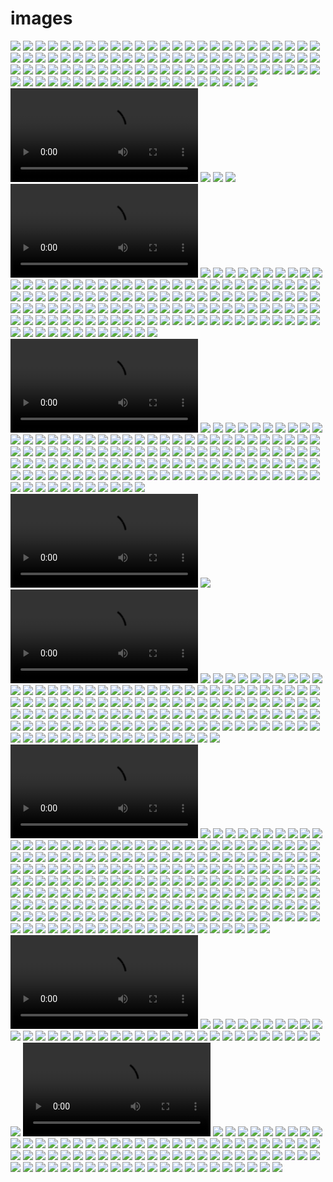 # images

![](images/1.1419767594.packningsorgie.jpg)
![](images/1.1419849875.3rd-breakkie.jpg)
![](images/1.1419849875.en-route.jpg)
![](images/1.1419906012.utsikt-gopro.jpg)
![](images/1.1419906012.utsikt.jpg)
![](images/1.1419906012.v-229-rt-flygplan.jpg)
![](images/1.1419990533.a-bird-n-a-bird.jpg)
![](images/1.1419990533.cobacabana-south-side.jpg)
![](images/1.1419990533.copacabana.jpg)
![](images/1.1419990533.emellan-cobacabana-amp-ipanema.jpg)
![](images/1.1419990533.endless-parasol.jpg)
![](images/1.1419990533.flicka-p-229-cobacabana.jpg)
![](images/1.1419990533.forte-cobacabana.jpg)
![](images/1.1419990533.frukostkaffe.jpg)
![](images/1.1419990533.hemg-229-ng.jpg)
![](images/1.1419990533.ipanema-panorama.jpg)
![](images/1.1419990533.ipanema-selfie.jpg)
![](images/1.1419990533.jesus-pose.jpg)
![](images/1.1419990533.lagoa-rodrigo-de-freitas.jpg)
![](images/1.1419990533.liten-f-229-gel-stora-berg.jpg)
![](images/1.1419990533.pontus-p-229-copa-beach-walk.jpg)
![](images/1.1419990533.selfie-2.jpg)
![](images/1.1419990533.strandentr-233.jpg)
![](images/1.1419990533.the-poser.jpg)
![](images/1.1420070400.blickar-mot-sockertopp.jpg)
![](images/1.1420070400.corcovado-tram-selfie.jpg)
![](images/1.1420070400.d-228-r-228-r-det.jpg)
![](images/1.1420070400.d-228-r-228-r-han.jpg)
![](images/1.1420070400.donna-johanna.jpg)
![](images/1.1420070400.helt-ok-vyer-p-229-v-228-gen-upp-men-varmt.jpg)
![](images/1.1420070400.kisfie-framf-246-r-lagoa-rodrigo-de-freitas.jpg)
![](images/1.1420070400.kugghjulst-229-gstationen.jpg)
![](images/1.1420070400.lunchutsikt.jpg)
![](images/1.1420070400.m-228-ktigt.jpg)
![](images/1.1420070400.ner-igen.jpg)
![](images/1.1420070400.p-229-v-228-g-till-m-246-te-med-jesus.jpg)
![](images/1.1420070400.pontus-likear-utsikten.jpg)
![](images/1.1420070400.sk-246-n-utsikt-dam-och-sj-246-n.jpg)
![](images/1.1420070400.strax-under-christo.jpg)
![](images/1.1420070400.the-jesus.jpg)
![](images/1.1420070400.to-be-chicken-or-to-be-jesus.jpg)
![](images/1.1420070400.uppe.jpg)
![](images/1.1420070400.varm-v-228-ntan-p-229-det-lilla-r-246-da-t-229.jpg)
![](images/1.1420070400.vi-var-inte-helt-ensamma.jpg)
![](images/1.1420072400.1-grafitti-continue.jpg)
![](images/1.1420072400.backigt-och-ol-228-mpligt-f-246-r-longboard.jpg)
![](images/1.1420072400.brasiliansk-r-228-kgryta-med-maniocmj-246-l-mu.jpg)
![](images/1.1420072400.bro-f-246-r-santa-teresa-tram.jpg)
![](images/1.1420072400.en-helt-annan-syn-uppifr-229-n.jpg)
![](images/1.1420072400.en-v-228-gg.jpg)
![](images/1.1420072400.escadaria-selar-243-n.jpg)
![](images/1.1420072400.fin-h-229-llplats.jpg)
![](images/1.1420072400.gullig-och-j-228-ttebrant-gata.jpg)
![](images/1.1420072400.hot-spot.jpg)
![](images/1.1420072400.johanna-och-teatern.jpg)
![](images/1.1420072400.kaleltrappan-uppifr-229-n.jpg)
![](images/1.1420072400.kul-med-grafitti.jpg)
![](images/1.1420072400.mais-amor-por-favor.jpg)
![](images/1.1420072400.mer-k-228-rlek-verkade-vara-budskapet-i-santa-.jpg)
![](images/1.1420072400.messi-gr-229-ter.jpg)
![](images/1.1420072400.middag-och-en-246-l.jpg)
![](images/1.1420072400.p-229-skylten-visa-repekt-f-246-r-de-boende.jpg)
![](images/1.1420072400.p-229-v-228-g-mot-lapa.jpg)
![](images/1.1420072400.p-spatserar-nerf-246-r-trappen.jpg)
![](images/1.1420072400.pausa.jpg)
![](images/1.1420072400.s-229-backigt-s-229-varmt-men-s-229-fantastisk.jpg)
![](images/1.1420072400.s-229-mycket-h-228-ftig-street-art-i-santa-ter.jpg)
![](images/1.1420072400.santa-teresa-grafitti.jpg)
![](images/1.1420072400.santa-teresa-view.jpg)
![](images/1.1420072400.soulmates.jpg)
![](images/1.1420072400.tafs.jpg)
![](images/1.1420072400.vid-trappans-fot.jpg)
![](images/1.1420072400.we-feed-on-calamares.jpg)
![](images/1.1420240526.2-miljoner-m-228-nniskor.jpg)
![](images/1.1420240526.a-loaf-with-a-view.jpg)
![](images/1.1420240526.b-229-tar.jpg)
![](images/1.1420240526.cr-233-me-pasta-pizza-delight.jpg)
![](images/1.1420240526.en-liten-svansl-246-s-246-dla-bor-p-229-toppen.jpg)
![](images/1.1420240526.f-246-re-f-228-rden.jpg)
![](images/1.1420240526.flip-floppin-lady.jpg)
![](images/1.1420240526.linba-241-o-segunda.jpg)
![](images/1.1420240526.och-pontahontas-tog-229-rets-f-246-rsta-bad.jpg)
![](images/1.1420240526.p-227-o-a-231-ucar.jpg)
![](images/1.1420240526.promenad-i-urca-nedanf-246-r-sockerberget.jpg)
![](images/1.1420240526.rio-panorama.jpg)
![](images/1.1420240526.rio-sett-fr-229-n-toppen.jpg)
![](images/1.1420240526.sen-blev-det-2015.jpg)
![](images/1.1420240526.spider-arm-selfie.jpg)
![](images/1.1420240526.upp-till-h-246-gsta-toppen.jpg)
![](images/1.1420240526.utsikt-246-ver-rio.jpg)
![](images/1.1420240526.vy-med-vi.jpg)
![](images/1.1420245200.196-ntligen-feijoada.jpg)
![](images/1.1420245200.bambu-e-bambina.jpg)
![](images/1.1420245200.bambuastic.jpg)
![](images/1.1420245200.brasiliens-vanligaste-frukt.jpg)
![](images/1.1420245200.det-sv-228-nger-ju.mov.flv)
![](images/1.1420245200.det-sv-228-nger-ju.mov.flv.jpg)
![](images/1.1420245200.ett-urval-av-blomster.jpg)
![](images/1.1420245200.f-228-rgerna.jpg)
![](images/1.1420245200.feijoada-and-samba.mov.flv)
![](images/1.1420245200.feijoada-and-samba.mov.flv.jpg)
![](images/1.1420245200.feira-da-nordestina.jpg)
![](images/1.1420245200.funny-fruit.jpg)
![](images/1.1420245200.grodblad.jpg)
![](images/1.1420245200.j-228-tteh-246-ga-bambu.jpg)
![](images/1.1420245200.j-228-ttel-229-nga-bambusar.jpg)
![](images/1.1420245200.jesus-tittar-fram-bak-molnen.jpg)
![](images/1.1420245200.k-246-tt-228-tare.jpg)
![](images/1.1420245200.konstig-frukt.jpg)
![](images/1.1420245200.lady-in-plants.jpg)
![](images/1.1420245200.miniananas.jpg)
![](images/1.1420245200.orchideario-orchidearista.jpg)
![](images/1.1420245200.orchideario.jpg)
![](images/1.1420245200.palm-pontus.jpg)
![](images/1.1420245200.pontus-bland-orchideerna.jpg)
![](images/1.1420245200.snacka-om-rotsystem.jpg)
![](images/1.1420245200.stor-och-liten.jpg)
![](images/1.1420245200.walk-over.jpg)
![](images/1.1420245200.walking-on-water.jpg)
![](images/1.1420414010.ankomna-i-vila-canoas.jpg)
![](images/1.1420414010.att-bygga-p-229-h-246-jden.jpg)
![](images/1.1420414010.att-el-och-avlopp-faktiskt-funkar.jpg)
![](images/1.1420414010.bykyrkan.jpg)
![](images/1.1420414010.en-liten-square.jpg)
![](images/1.1420414010.favela-pet.jpg)
![](images/1.1420414010.favela-vila-canoas-h-246-ger-mansions-v-228-ns.jpg)
![](images/1.1420414010.favelabo.jpg)
![](images/1.1420414010.favelacapirinha.jpg)
![](images/1.1420414010.favelapanorama.jpg)
![](images/1.1420414010.favelaskolan-para-ti.jpg)
![](images/1.1420414010.g-229-ngarna-har-gatunamn.jpg)
![](images/1.1420414010.gatu--och-eln-228-t.jpg)
![](images/1.1420414010.hejd-229-rocinha.jpg)
![](images/1.1420414010.hippe-p-229-hippiemarknad.jpg)
![](images/1.1420414010.i-villa-canoas.jpg)
![](images/1.1420414010.johanna-p-229-rocinha-utsiktsplats.jpg)
![](images/1.1420414010.marknadsgata-i-rocinha.jpg)
![](images/1.1420414010.mini-feijoada-mellan-shoppingen.jpg)
![](images/1.1420414010.och-h-228-r-bor-dom.jpg)
![](images/1.1420414010.p-229-marknad---bananer.jpg)
![](images/1.1420414010.p-229-rundtur-i-villa-canoas.jpg)
![](images/1.1420414010.p-229-v-228-g-till-marknad-i-rocinha.jpg)
![](images/1.1420414010.p-229-vandring-genom-favelan.jpg)
![](images/1.1420414010.pontahontas.jpg)
![](images/1.1420414010.rastg-229-rd-eller-lektionssal.jpg)
![](images/1.1420414010.smalgator.jpg)
![](images/1.1420414010.square-igen.jpg)
![](images/1.1420414010.tr-229-nga-virrvarr-gr-228-nder.jpg)
![](images/1.1420414010.utsikt-246-ver-favela-rocinha.jpg)
![](images/1.1420414010.utsikt-fr-229-n-para-ti.jpg)
![](images/1.1420414010.utsikt-fr-229-n-rocinha.jpg)
![](images/1.1420414010.v-228-lkommen-ta-med-246-l.jpg)
![](images/1.1420414010.v-229-r-guide-till-v-228-nster.jpg)
![](images/1.1420414010.yay-feijoada.jpg)
![](images/1.1420758311.1-akvedukten.jpg)
![](images/1.1420758311.1-i-taxib-229-t-p-229-v-228-g-hem.jpg)
![](images/1.1420758311.2-akvedukten.jpg)
![](images/1.1420758311.214-de-strand.jpg)
![](images/1.1420758311.214-ns-st-246-rsta-turistbyr-229.jpg)
![](images/1.1420758311.215-de-strand.jpg)
![](images/1.1420758311.215-ns-st-246-rsta-turistbyr-229.jpg)
![](images/1.1420758311.abra-227-o-beach.jpg)
![](images/1.1420758311.akvedukten.jpg)
![](images/1.1420758311.angra-dos-reis-hamn.jpg)
![](images/1.1420758311.anl-228-nda-i-angra-dos-reis.jpg)
![](images/1.1420758311.ay-ay-kapten.jpg)
![](images/1.1420758311.beach-selfie.jpg)
![](images/1.1420758311.blue-lagoon.jpg)
![](images/1.1420758311.bogserade-in-i-vik.jpg)
![](images/1.1420758311.brasilianska-vattenfalls-n-228-cken.jpg)
![](images/1.1420758311.brygga.jpg)
![](images/1.1420758311.bussbiljettkuren-och-restaurangen-bredvid.jpg)
![](images/1.1420758311.byte-av-b-229-t-efter-motorhaveriet.jpg)
![](images/1.1420758311.cachoeira-da-feiticeira.jpg)
![](images/1.1420758311.catocheira-do-feiticeira.jpg)
![](images/1.1420758311.cooling-off.jpg)
![](images/1.1420758311.dag-2---hike-till-vattenfall.jpg)
![](images/1.1420758311.emergency.jpg)
![](images/1.1420758311.en-fin-blomma.jpg)
![](images/1.1420758311.en-fri-man-vid-ett-gammalt-f-228-ngelse.jpg)
![](images/1.1420758311.en-liten-kyrka.jpg)
![](images/1.1420758311.ett-regnigt-v-228-lkomnande.jpg)
![](images/1.1420758311.f-246-ggel.jpg)
![](images/1.1420758311.f-246-r-kartfetischisterna.jpg)
![](images/1.1420758311.fall-och-pool.jpg)
![](images/1.1420758311.flera-246-de-str-228-nder-denna-tidiga-morgon.jpg)
![](images/1.1420758311.food-selfie.jpg)
![](images/1.1420758311.frukosterande.jpg)
![](images/1.1420758311.frukostvy.jpg)
![](images/1.1420758311.gryning-vid-start-p-229-hike-till-lopes-mendes.jpg)
![](images/1.1420758311.h-228-r-spenderade-vi-v-229-r-sista-dag-p-229-.jpg)
![](images/1.1420758311.hamnen-i-angra.jpg)
![](images/1.1420758311.heja-brasilien.jpg)
![](images/1.1420758311.hiking-down-a-long-and-lonesome-road.jpg)
![](images/1.1420758311.i-en-kanten-av-abra-227-o-s-strand.jpg)
![](images/1.1420758311.i-taxib-229-t-p-229-v-228-g-hem.jpg)
![](images/1.1420758311.i-v-228-ntan-p-229-bussen-i-angra-dos-reis.jpg)
![](images/1.1420758311.i-v-228-ntan-p-229-flyget-till-lima.jpg)
![](images/1.1420758311.johanna-bergsbestigare.jpg)
![](images/1.1420758311.jump.jpg)
![](images/1.1420758311.krabban.jpg)
![](images/1.1420758311.la-johanna-och-la-luna.jpg)
![](images/1.1420758311.lita-blomster.jpg)
![](images/1.1420758311.lopes-mendes-214-de-paradis.jpg)
![](images/1.1420758311.lunch-f-246-r-snorklare.jpg)
![](images/1.1420758311.middagsstrand-efter-snorkeltur.jpg)
![](images/1.1420758311.morgonpromenadskompis.jpg)
![](images/1.1420758311.ngn-slags-square-i-abra-227-o.jpg)
![](images/1.1420758311.och-en-pir.jpg)
![](images/1.1420758311.och-s-229-h-228-r-med.jpg)
![](images/1.1420758311.p-229-lopes-mendes.jpg)
![](images/1.1420758311.p-229-tur-mot-fallet.jpg)
![](images/1.1420758311.p-229-v-228-g-mot-lopes-mendes.jpg)
![](images/1.1420758311.p-229-v-228-g-ut-till-ilha-grande.jpg)
![](images/1.1420758311.panorama-lopes-mendes.jpg)
![](images/1.1420758311.pico-do-papagaio-till-h-246-ger-om-bergstoppen.jpg)
![](images/1.1420758311.queen-of-everything.jpg)
![](images/1.1420758311.relax-p-229-feiticeira-stranden.jpg)
![](images/1.1420758311.rotfyllda-stigar.jpg)
![](images/1.1420758311.s-229-h-228-r-spenderade-vi-v-229-r-sista-dag-.jpg)
![](images/1.1420758311.sanden-228-r-som-potatismj-246-l.jpg)
![](images/1.1420758311.sippar-caipirinhas.jpg)
![](images/1.1420758311.sista-kv-228-llen-i-abra-227-o.mov.flv)
![](images/1.1420758311.sista-kv-228-llen-i-abra-227-o.mov.flv.jpg)
![](images/1.1420758311.sm-229-paradis-246-ar.jpg)
![](images/1.1420758311.snirklerier.jpg)
![](images/1.1420758311.stranden-i-abra-227-o.jpg)
![](images/1.1420758311.taxib-229-t-hem-fr-229-n-vattenfallsstranden.jpg)
![](images/1.1420758311.testar-a-231-a-237.jpg)
![](images/1.1420758311.tze-hikers.jpg)
![](images/1.1420758311.utlopp-a-la-abra-227-o.jpg)
![](images/1.1420758311.utsikt.jpg)
![](images/1.1420758311.v-229-r-b-229-t.jpg)
![](images/1.1420758311.v-229-r-f-228-rdskuta-1.jpg)
![](images/1.1420758311.v-229-r-gata.jpg)
![](images/1.1420758311.v-229-r-hostelgr-228-nd.jpg)
![](images/1.1420758311.vattenfallsduschar.jpg)
![](images/1.1420758311.vi-b-246-rjar-n-228-rma-oss.jpg)
![](images/1.1420758311.vy-p-229-v-228-g-mot-stranden-med-samma-namn-s.jpg)
![](images/1.1421067644.1-mer-uts-246-kt-ceviche-p-229-canta-rana.jpg)
![](images/1.1421067644.196-ven-museet-hade-grym-mat-mmmmm.jpg)
![](images/1.1421067644.astrid-y-gaston---28-r-228-tters-avsmakningsme.jpg)
![](images/1.1421067644.blomster.jpg)
![](images/1.1421067644.bron-som-inspirerat-ett-otal-k-228-rlekss-229-.jpg)
![](images/1.1421067644.bubblornas-stad-228-r-du-och-en-volvo.jpg)
![](images/1.1421067644.d-228-r-fanns-ocks-229-en-uppsj-246-kaktussort.jpg)
![](images/1.1421067644.den-stora-innerg-229-rden.jpg)
![](images/1.1421067644.det-b-246-rjar-lite-lugnt-med-v-228-lkomstdrin.jpg)
![](images/1.1421067644.det-var-tydligen-s-229-h-228-r-de-skrev-the-in.jpg)
![](images/1.1421067644.en-liten-arkeologisk-site-bredvid-v-229-rt-hos.jpg)
![](images/1.1421067644.en-snabbkik-in-i-k-246-ket.jpg)
![](images/1.1421067644.ett-urval-av-de-28-r-228-tterna.jpg)
![](images/1.1421067644.f-229-r-man-lida-pin.jpg)
![](images/1.1421067644.fler-n-228-ssmycken-i-bruk.jpg)
![](images/1.1421067644.frivilligt.jpg)
![](images/1.1421067644.h-228-r-vilar-historia.jpg)
![](images/1.1421067644.inka-kola.jpg)
![](images/1.1421067644.inkaguld.jpg)
![](images/1.1421067644.inkasilver.jpg)
![](images/1.1421067644.kustn-228-ra-shoppingcenter.jpg)
![](images/1.1421067644.l-246-smustascher.jpg)
![](images/1.1421067644.la-luncha-sangucher-237-a---matresan-b-246-rja.jpg)
![](images/1.1421067644.lite-antik-snuskkeramik.jpg)
![](images/1.1421067644.lite-sightseeing-utmed-limas-kust.jpg)
![](images/1.1421067644.museo-larco---om-inka-och-andra-peruanska-kult.jpg)
![](images/1.1421067644.mycket-gammal-keramik.jpg)
![](images/1.1421067644.mycket-god-lunch.jpg)
![](images/1.1421067644.n-229-gra-fler.jpg)
![](images/1.1421067644.n-229-gra-sk-246-na-tillbringare-och-skulpture.jpg)
![](images/1.1421067644.om-man-vill-vara-fin.jpg)
![](images/1.1421067644.para-gliding-214-verallt.jpg)
![](images/1.1421067644.parque-kennedy---den-b-228-sta-kattparken-n-22.jpg)
![](images/1.1421067644.sen-till-den-erotiska-delen-av-museet.jpg)
![](images/1.1421067644.skjuts-hem-fr-229-n-museet-med-turistbuss.jpg)
![](images/1.1421067644.sm-229-sm-229-surfare-d-228-r-nere.jpg)
![](images/1.1421067644.speciellt-till-gustav.jpg)
![](images/1.1421067644.tack-f-246-r-denna-upplevelsen-b-229-de-astrid.jpg)
![](images/1.1421067644.urtida-m-246-ter-nutida.jpg)
![](images/1.1421067644.v-229-ldsam-inkakonst.jpg)
![](images/1.1421067644.vy-mot-tr-228-dg-229-rdscaf-233-et.jpg)
![](images/1.1421067644.where-the-magic-happens.jpg)
![](images/1.1421067644.you-aint-messin-with-no-broke-inka.jpg)
![](images/1.1421067644.ytterligare-ca-50000-antikviteter-l-229-g-p-22.jpg)
![](images/1.1421107200.alla-dessa-hundar.jpg)
![](images/1.1421107200.citypanorama.jpg)
![](images/1.1421107200.den-fantastiska-utsikten.jpg)
![](images/1.1421107200.en-v-228-n-p-229-v-228-gen.jpg)
![](images/1.1421107200.f-246-rsta-stoppet-puca-pucara.jpg)
![](images/1.1421107200.follow-that-horse.jpg)
![](images/1.1421107200.framme-vid-slutdestination-sacsayhuaman.jpg)
![](images/1.1421107200.hall-229-j.jpg)
![](images/1.1421107200.i-v-228-ntan-p-229-b-228-ttre-v-228-der.jpg)
![](images/1.1421107200.inkabad.jpg)
![](images/1.1421107200.lite-annan-k-246-tthantering-i-dessa-l-228-nde.jpg)
![](images/1.1421107200.lyxfika-p-229-v-228-g-till-mercado-el-molino.jpg)
![](images/1.1421107200.m-228-sterryttarna.jpg)
![](images/1.1421107200.mot-inkaruinerna.jpg)
![](images/1.1421107200.notera-cuscoflaggan-l-228-ngst-bort-p-229-minn.jpg)
![](images/1.1421107200.och-cusco-by-night.jpg)
![](images/1.1421107200.och-frukostserveringen.jpg)
![](images/1.1421107200.och-sen-kom-stormen.jpg)
![](images/1.1421107200.p-229-andra-sidan-v-228-gen-tambomachay.jpg)
![](images/1.1421107200.p-229-mercado-el-molino-pontus-och-frukten.jpg)
![](images/1.1421107200.p-229-uppt-228-cksf-228-rd-i-san-blas.jpg)
![](images/1.1421107200.p-229-v-228-g-mot-inkal-228-mningarna-ovanf-24.jpg)
![](images/1.1421107200.p-229-v-228-g-mot-sacsayhuaman-heliga-stenar-o.jpg)
![](images/1.1421107200.plaza-de-san-blas.jpg)
![](images/1.1421107200.pontus-blir-v-228-n-med-lokalbefolkningen.jpg)
![](images/1.1421107200.pontus-f-246-rs-246-ker-bli-v-228-n-med-en-mot.jpg)
![](images/1.1421107200.promenad-i-inkariket.jpg)
![](images/1.1421107200.s-229-vi-t-228-nkte-att-vi-lika-g-228-rna-kund.jpg)
![](images/1.1421107200.skymning-246-ver-cusco.jpg)
![](images/1.1421107200.slutligen-n-229-gra-bilder-fr-229-n-v-229-r-fa.jpg)
![](images/1.1421107200.stilstudie-i-hur-man-229-ker-lyxbuss.jpg)
![](images/1.1421107200.street-art.jpg)
![](images/1.1421107200.utsikt-fr-229-n-sacsayhuaman-mot-cusco.jpg)
![](images/1.1421107200.v-229-r-f-246-rsta-plaza-de-armas.jpg)
![](images/1.1421107200.v-229-rt-f-246-rsta-hostel-i-san-blas.jpg)
![](images/1.1421107200.vackra-vyer-p-229-v-228-g-upp-mot-puca-pucara.jpg)
![](images/1.1421107200.vi-sprang-f-246-r-att-s-246-ka-skydd-fr-229-n-.jpg)
![](images/1.1421107200.vi-tr-228-ffade-en-man-with-a-horse.jpg)
![](images/1.1421107200.vi-var-inte-ensamma-att-g-246-mma-oss-under-ta.jpg)
![](images/1.1422382569.1-johanna-och-mishka.jpg)
![](images/1.1422382569.214--student-i-studenthatt.jpg)
![](images/1.1422382569.214-ns-fina-portaler-av-vass-s-229-klart.jpg)
![](images/1.1422382569.att-228-ta-vass.jpg)
![](images/1.1422382569.dagens-andra-f-229-ngst-vass.jpg)
![](images/1.1422382569.dagens-outfit.jpg)
![](images/1.1422382569.dags-att-f-246-rs-246-ka-f-229-ur-fisken-ur-n-.jpg)
![](images/1.1422382569.dags-att-ge-sig-ut-och-fiska.jpg)
![](images/1.1422382569.eftermiddagenmusik.jpg)
![](images/1.1422382569.efterr-228-tt-supermango-och-kaltusfrukt.jpg)
![](images/1.1422382569.en-annan-246--v-228-n-misca---en-mini-wille.jpg)
![](images/1.1422382569.en-av-246-ns-fina-blommor.jpg)
![](images/1.1422382569.en-av-246-ns-inv-229-nare---den-suraste.jpg)
![](images/1.1422382569.en-mini--246.jpg)
![](images/1.1422382569.en-mini-vassb-229-t.jpg)
![](images/1.1422382569.en-vassgran-men-inte-s-228-rskilt-vass.jpg)
![](images/1.1422382569.ett-suddigt-farv-228-l-av-delia-och-milagros.jpg)
![](images/1.1422382569.f-228-rdig.jpg)
![](images/1.1422382569.f-229-ngsten.jpg)
![](images/1.1422382569.fiskare-1.jpg)
![](images/1.1422382569.fiskare-2.jpg)
![](images/1.1422382569.fler-portaler.jpg)
![](images/1.1422382569.g-228-rda-ger-oss-en-rundtur-p-229-246-n.mov.flv)
![](images/1.1422382569.g-228-rda-ger-oss-en-rundtur-p-229-246-n.mov.flv.jpg)
![](images/1.1422382569.g-228-rda-h-228-lsar-farv-228-l.mov.flv)
![](images/1.1422382569.g-228-rda-h-228-lsar-farv-228-l.mov.flv.jpg)
![](images/1.1422382569.g-229-r-p-229-246--tur.jpg)
![](images/1.1422382569.gunga.jpg)
![](images/1.1422382569.helt-naturlig-selfie.jpg)
![](images/1.1422382569.khantati-panorama.jpg)
![](images/1.1422382569.lite-rel-la-la-laxing.jpg)
![](images/1.1422382569.maria-kollar-utsikten.jpg)
![](images/1.1422382569.mini-market-b-229-ten.jpg)
![](images/1.1422382569.och-en-annan-slags-outfit-de-kl-228-r-ut-oss.jpg)
![](images/1.1422382569.och-hon-med-tofsarna-pysslar.jpg)
![](images/1.1422382569.p-229-v-228-g-till-de-flytande-246-arna.jpg)
![](images/1.1422382569.pontus-dr-246-mk-246-k.jpg)
![](images/1.1422382569.pontus-hj-228-lper-till.jpg)
![](images/1.1422382569.pontus-och-mishka.jpg)
![](images/1.1422382569.presidenten-pysslar.jpg)
![](images/1.1422382569.presidentparet.jpg)
![](images/1.1422382569.say-hello-to-mr-puma.jpg)
![](images/1.1422382569.sen-fick-vi-pyssla.jpg)
![](images/1.1422382569.solsemester.jpg)
![](images/1.1422382569.takkonstruktion.jpg)
![](images/1.1422382569.tillbaka-blev-det-lunch-3-r-228-tters-claro.jpg)
![](images/1.1422382569.tjejerna-spelade-volleyboll-b-228-sta-lagdr-22.jpg)
![](images/1.1422382569.uros-khantati-island.jpg)
![](images/1.1422382569.v-229-r-lilla-stuga.jpg)
![](images/1.1422382569.v-229-r-stuga-till-v-228-nster.jpg)
![](images/1.1422382569.vassblomma-man-kan-g-246-ra-te-p-229.jpg)
![](images/1.1422382569.vi-fick-f-246-lja-med-p-229-en-lokal-fotbollst.jpg)
![](images/1.1422382569.vi-glider-hem-229-t.jpg)
![](images/1.1422382569.vi-navigerar-i-sm-229-kanaler.jpg)
![](images/1.1422382569.vi.jpg)
![](images/1.1422382569.vy-fr-229-n-miradoren-solar-panel.jpg)
![](images/1.1422382569.wilber-k-246-r-fram-229-ket.jpg)
![](images/1.1422382569.wilbur-posar.jpg)
![](images/1.1422382569.wilbur-visar-hur-man-bygger-en-vass-246.jpg)
![](images/1.1422727306.196-nnu-mer-p-229-v-228-g-uppf-246-r.jpg)
![](images/1.1422727306.abrahan-visar-stolt-h-246-nsen-m-229-nga-g-229.jpg)
![](images/1.1422727306.artesanal-communal.jpg)
![](images/1.1422727306.blomkantad-v-228-g.jpg)
![](images/1.1422727306.chips.jpg)
![](images/1.1422727306.d-228-rnere-ligger-hamnen-vi-vandrade-upp-fr-2.jpg)
![](images/1.1422727306.deja-vy-n-228-den-228-r-ny.jpg)
![](images/1.1422727306.dina-visar-v-228-gen-hem.jpg)
![](images/1.1422727306.dinas-fantastiska-v-228-v.jpg)
![](images/1.1422727306.donas-blommor.jpg)
![](images/1.1422727306.en-av-alla-stenportaler.jpg)
![](images/1.1422727306.en-av-m-229-229-229-nga-portaler-p-229-246-n.jpg)
![](images/1.1422727306.en-kaktus-som-pontus-blev-f-246-rtjust-i.jpg)
![](images/1.1422727306.fin-blomma.jpg)
![](images/1.1422727306.framme-vid-stranden.jpg)
![](images/1.1422727306.frukostpannkaka.jpg)
![](images/1.1422727306.g-229-ngj-228-rn-av-gamla-skosulor-p-229-alla-.jpg)
![](images/1.1422727306.glad-f-246-r-sitt-nya-pannband.jpg)
![](images/1.1422727306.h-228-r-ska-en-v-228-gg-resas.jpg)
![](images/1.1422727306.hemmagjort-byggmaterial.jpg)
![](images/1.1422727306.hotande-moln.jpg)
![](images/1.1422727306.ing-229-ng-till-hemmet.jpg)
![](images/1.1422727306.innerg-229-rden.jpg)
![](images/1.1422727306.k-246-kspanorama.jpg)
![](images/1.1422727306.kyrkoruin.jpg)
![](images/1.1422727306.lite-fotboll-med-lillkillen.jpg)
![](images/1.1422727306.lite-mer-upp-och-en-till-portal-och-utsikt.jpg)
![](images/1.1422727306.lunch-p-229-restaurant-comunal.jpg)
![](images/1.1422727306.majs-i-terass.jpg)
![](images/1.1422727306.malm-246-ligger-snett-och-gbg-f-229-r-inte-va-.jpg)
![](images/1.1422727306.miski-blomma-dulce.jpg)
![](images/1.1422727306.mu-241-a-te-gott.jpg)
![](images/1.1422727306.n-228-rmst-huset-odlas-quinoa.jpg)
![](images/1.1422727306.natalia-guidar-oss-till-stranden-p-229-andra-s.jpg)
![](images/1.1422727306.ner-f-246-r-en-kik-p-229-den-andra-hamnen.jpg)
![](images/1.1422727306.ny-v-228-n-p-229-eftermiddagspromenad-b-228.jpg)
![](images/1.1422727306.och-en-kaktus-som-johanna-blev-f-246-rtjust-i.jpg)
![](images/1.1422727306.old-school-tak.jpg)
![](images/1.1422727306.p-229-v-228-g-hem-229-t-igen.jpg)
![](images/1.1422727306.p-229-v-228-g-mot-f-228-rjel-228-get.jpg)
![](images/1.1422727306.pontus-suger-s-246-tman-ur-en-blomma.jpg)
![](images/1.1422727306.pontus-vallar-f-229-r.jpg)
![](images/1.1422727306.promenerar-upp-genom-byn.jpg)
![](images/1.1422727306.regntunga-skyar.jpg)
![](images/1.1422727306.rita-i-sanden.jpg)
![](images/1.1422727306.s-229-j-228-kla-mycket-uppf-246-r-n-228-r-vi-k.jpg)
![](images/1.1422727306.sen-var-det-dags-f-246-r-n-228-sta-upp-ut-kl-2.jpg)
![](images/1.1422727306.sol-skiner-igenom-molnen-p-229-titicaca.jpg)
![](images/1.1422727306.taquile-playa.jpg)
![](images/1.1422727306.taquile-selfie.jpg)
![](images/1.1422727306.tidigare-restaurangk-246-k.jpg)
![](images/1.1422727306.town-square.jpg)
![](images/1.1422727306.trucha-direkt-fr-229-n-sj-246-n.jpg)
![](images/1.1422727306.tv-229-of-the-same.jpg)
![](images/1.1422727306.upp-upp-upp.jpg)
![](images/1.1422727306.utsikt-246-ver-den-terrasserade-steniga-246-n.jpg)
![](images/1.1422727306.v-228-gen-upp-till-byn.jpg)
![](images/1.1422727306.vi-har-s-229-m-229-nga-utsiktsbilder.jpg)
![](images/1.1422727306.vi-l-228-mnar-stranden-bakom-oss.jpg)
![](images/1.1422727306.vy.jpg)
![](images/1.1422727306.what-a-man.jpg)
![](images/1.1422727306.white-afro.jpg)
![](images/1.1422921600.avenida-6-de-augusto.jpg)
![](images/1.1422921600.baksidan-av-berget-anv-228-nds-tyv-228-rr-som-.jpg)
![](images/1.1422921600.bussf-228-rjan.jpg)
![](images/1.1422921600.copacabana-uppifr-229-n.jpg)
![](images/1.1422921600.dag-2-197-terh-228-mtning-innan-det-b-246-rjar.jpg)
![](images/1.1422921600.dansen-p-229-g-229-r-hela-dan-och-natten.jpg)
![](images/1.1422921600.en-annan-copacabana-beach.jpg)
![](images/1.1422921600.en-annan-v-228-g-ner.jpg)
![](images/1.1422921600.en-gargoyle-tittar-ut-246-ver-stan.jpg)
![](images/1.1422921600.en-stad-full-av-festkl-228-dda-bilar.jpg)
![](images/1.1422921600.f-246-rsta-hotellfrukosten.jpg)
![](images/1.1422921600.festen-har-b-246-rjat.jpg)
![](images/1.1422921600.gatan-vilar-mellan-paradgrupperna.jpg)
![](images/1.1422921600.hotell-och-utsikt-fr-229-n-rummet.jpg)
![](images/1.1422921600.hus-och-diverse-som-offerg-229-vor-till-ekeko.jpg)
![](images/1.1422921600.offer-utf-246-rs-i-blomrabatterna.jpg)
![](images/1.1422921600.offerberget-med-vackra-vyer.jpg)
![](images/1.1422921600.offering-in-progress.jpg)
![](images/1.1422921600.orkestersvansen.jpg)
![](images/1.1422921600.partykl-228-der-till-bilar-och-andra-fordon.jpg)
![](images/1.1422921600.pizzatajm.jpg)
![](images/1.1422921600.soptipp-with-a-view.jpg)
![](images/1.1422921600.spexigaste-hotellet-i-stan.jpg)
![](images/1.1422921600.statyn-fick-en-ny-huvudbonad-kv-228-llen-till-.jpg)
![](images/1.1422921600.sten.jpg)
![](images/1.1422921600.t-228-nda-ljus-fint-om-man-tog-bort-soporna.jpg)
![](images/1.1422921600.titicaca-vy.jpg)
![](images/1.1422921600.up.jpg)
![](images/1.1422921600.uppe-p-229-toppen.jpg)
![](images/1.1422921600.utsikt-copa.jpg)
![](images/1.1422921600.vi-var-ganska-glada-att-vi-fick-229-ka-i-annan.jpg)
![](images/1.1422921600.virgen-de-candelaria.mov.flv)
![](images/1.1422921600.virgen-de-candelaria.mov.flv.jpg)
![](images/1.1423015623.1-jpg.jpg)
![](images/1.1423015623.el-mascar-243-n.jpg)
![](images/1.1423015623.en-av-innerg-229-rdarna.jpg)
![](images/1.1423015623.en-av-mynterilokalerna-omgjord-till-kyrka.jpg)
![](images/1.1423015623.en-lite-udda-kyrkostaty.jpg)
![](images/1.1423015623.en-skola-ligger-mellan-magasinen-gruvaavfall.jpg)
![](images/1.1423015623.f-246-r-mynttilvverkningen-anv-228-ndes-h-228-.jpg)
![](images/1.1423015623.hi-tech.jpg)
![](images/1.1423015623.johanna-fick-n-246-rda-och-f-246-rf-228-ras-li.jpg)
![](images/1.1423015623.jpg.jpg)
![](images/1.1423015623.katedralen.jpg)
![](images/1.1423015623.kontroll-229-dor-som-skickades-till-europa.jpg)
![](images/1.1423015623.la-virgen-de-la-candilaria.jpg)
![](images/1.1423015623.lite-pengar.jpg)
![](images/1.1423015623.maskinerna-som-drevs-av-h-228-starna.jpg)
![](images/1.1423015623.och-insikt.jpg)
![](images/1.1423015623.p-229-jakt-efter-stadens-gruvdammar.jpg)
![](images/1.1423015623.pengamuseum-och-tidigare-mynteri.jpg)
![](images/1.1423015623.plaza-10-de-noviembre.jpg)
![](images/1.1423015623.potos-237-har-tydligen-b-228-st-salte-241-as.jpg)
![](images/1.1423015623.potosigata.jpg)
![](images/1.1423015623.sjysst-l-229-ssystem.jpg)
![](images/1.1423015623.sm-228-lterier-h-228-r-246-verlevde-man-ca-3-m.jpg)
![](images/1.1423015623.tak.jpg)
![](images/1.1423015623.tjocka-tjocka-v-228-ggar-p-229-detta-st-228-ll.jpg)
![](images/1.1423015623.utsikt-246-ver-silverberget-fr-229-n-hosteltak.jpg)
![](images/1.1423015623.utsikt-fr-229-n-balkongen.jpg)
![](images/1.1423015623.v-229-gsk-229-lar.jpg)
![](images/1.1423015623.vi-fick-ett-riktigt-fint-kolonialrum.jpg)
![](images/1.1423440000.andra-bra-grejer-tv-229-l-som-l-246-ser-allt.jpg)
![](images/1.1423440000.den-stiliga-bussterminalen-ritad-av-gustave-ei.jpg)
![](images/1.1423440000.ett-trevligt-quirky-caf-233-vi-bes-246-kte.jpg)
![](images/1.1423440000.gatorna-kantas-av-st-229-nd-med-massa-konstigh.jpg)
![](images/1.1423440000.llama-beat-superman.jpg)
![](images/1.1423440000.llama-foetuses-anyone.jpg)
![](images/1.1423440000.mycket-h-228-ftig-street-art.jpg)
![](images/1.1423440000.och-nya-lokaltransports-228-ttet-cable-car.jpg)
![](images/1.1423440000.p-229-m-229-nga-s-228-tt-en-visuellt-mycket-un.jpg)
![](images/1.1423440000.p-229-v-228-g-ner-ser-vi-detta-p-229-bergssida.jpg)
![](images/1.1423440000.p-229-v-228-g-upp-en-av-m-229-nga-berg.jpg)
![](images/1.1423440000.the-inkaguerilla.jpg)
![](images/1.1423440000.topp-miradoren-kallas-passande-nog-f-246-r-tit.jpg)
![](images/1.1423440000.vanligaste-lokaltransporten-micro-g-228-rna-do.jpg)
![](images/1.1423440000.vi-kollar-la-paz-h-228-xmarknad.jpg)
![](images/1.1423591900.229-ngan-g-246-r-det-b-229-de-sv-229-rt-att-an.jpg)
![](images/1.1423591900.bes-246-k-i-saltby-det-heta-just-nu-hus-av-sal.jpg)
![](images/1.1423591900.bilen.jpg)
![](images/1.1423591900.bubblande-lera-och-svavel-229-ngor.jpg)
![](images/1.1423591900.dag-2-b-246-rjar-med-siloli-246-knen.jpg)
![](images/1.1423591900.dag-3-228-r-det-dags-f-246-r-g-228-nget-att-de.jpg)
![](images/1.1423591900.delar-av-246-knen-228-r-t-228-ckta-med-detta-v.jpg)
![](images/1.1423591900.delar-av-g-228-nget-p-229-den-246-versv-228-mm.jpg)
![](images/1.1423591900.den-torra-delen-av-246-knen-saltet-bildar-hexa.jpg)
![](images/1.1423591900.den-vita-lagunen.jpg)
![](images/1.1423591900.det-228-r-ju-ganska-l-228-ckert-i-sin-karga-pl.jpg)
![](images/1.1423591900.efter-salt-staden-vidare-mot-salt-246-knen.jpg)
![](images/1.1423591900.eftermatenpromenad-utmed-sj-246-n.jpg)
![](images/1.1423591900.eller-denna-mystiska-v-228-xt-som-luktar-tall.jpg)
![](images/1.1423591900.emma-s-kicking-it.jpg)
![](images/1.1423591900.en-sista-bild-innan-vi-v-228-nder-hem-229-t.jpg)
![](images/1.1423591900.ett-till-arrangemang.jpg)
![](images/1.1423591900.ex-flamingo.jpg)
![](images/1.1423591900.h-228-r-h-229-ller-de-p-229-att-utvinna-salt.jpg)
![](images/1.1423591900.har-aldrig-varit-i-s-229-stora-omr-229-den-med.jpg)
![](images/1.1423591900.johanna-i-den-stinkande-229-ngbastun.jpg)
![](images/1.1423591900.johanna-p-229-t-229-g.jpg)
![](images/1.1423591900.lagoonselfie.jpg)
![](images/1.1423591900.lagunen-kantas-dessutom-av-vulkaner-s-229-h-22.jpg)
![](images/1.1423591900.lamor-och-flamingos-s-229-l-229-ngt-246-gat-ka.jpg)
![](images/1.1423591900.lite-fler-arrangerade-kort.jpg)
![](images/1.1423591900.lunchutsikt.jpg)
![](images/1.1423591900.massor-av-salt.jpg)
![](images/1.1423591900.massor-av-stenar-att-kl-228-ttra-p-229.jpg)
![](images/1.1423591900.men-vi-gjorde-en-v-228-ldigt-snabb-sorti-igen.jpg)
![](images/1.1423591900.mer-lamor-och-johanna.jpg)
![](images/1.1423591900.museum-av-salt-med-statyer-av-salt.jpg)
![](images/1.1423591900.n-228-r-vi-tagit-oss-ur-246-knen-uppt-228-ckte.jpg)
![](images/1.1423591900.n-229-gon-annans-lunch-rester-av-en-lama-eller.jpg)
![](images/1.1423591900.nationalparken-inhyser-228-ven-gejsrar.jpg)
![](images/1.1423591900.nattl-228-ger-dag-2-mitt-i-ingenstans.jpg)
![](images/1.1423591900.och-228-ntligen-f-229-r-rex-vara-med.jpg)
![](images/1.1423591900.och-det-gjorde-vi-med.jpg)
![](images/1.1423591900.och-pontus.jpg)
![](images/1.1423591900.och-s-229-mycket-att-filma.jpg)
![](images/1.1423591900.p-229-saltfabrik-byggd-av-salt-passande-nog.jpg)
![](images/1.1423591900.paus-med-utsikt.jpg)
![](images/1.1423591900.platt.jpg)
![](images/1.1423591900.pontus-228-r-liiite-efter-p-229-varje-hoppkort.jpg)
![](images/1.1423591900.pontus-badar-i-den-varma-k-228-llan-vid-solupp.jpg)
![](images/1.1423591900.pontus-i-246-demarken-n-228-ra-gr-228-nsen-til.jpg)
![](images/1.1423591900.pontus-och-cameron.jpg)
![](images/1.1423591900.pontus-och-the-wild-life.jpg)
![](images/1.1423591900.pontus-p-229-dakart-229-g.jpg)
![](images/1.1423591900.riktigt-lyxlunch-serverad-fr-229-n-bilen.jpg)
![](images/1.1423591900.salt-246-kenselfie-det-var-s-229-sjukt-ljust.jpg)
![](images/1.1423591900.salty.jpg)
![](images/1.1423591900.soluppg-229-ngsljus.jpg)
![](images/1.1423591900.souvenirer-av-salt.jpg)
![](images/1.1423591900.st-229-p-229-h-228-nder-i-salt-g-246-ra-p-229-.jpg)
![](images/1.1423591900.stilig-med-tofsar-i-246-ronen.jpg)
![](images/1.1423591900.stopp-vid-ett-gammalt-salthotell-mitt-i-246-kn.jpg)
![](images/1.1423591900.svavels-f-228-rger.jpg)
![](images/1.1423591900.t-229-gen-fr-229-n-england-har-sen-l-228-nge-t.jpg)
![](images/1.1423591900.t-229-gkyrkog-229-rden.jpg)
![](images/1.1423591900.the-old-couple.jpg)
![](images/1.1423591900.the-red-lagoon-den-h-228-ftigaste-av-alla.jpg)
![](images/1.1423591900.the-stone-tree.jpg)
![](images/1.1423591900.v-228-l-i-246-knen-b-246-rjade-fotandet.jpg)
![](images/1.1423591900.vacker-kv-228-llsutsikt-246-ver-en-lagun.jpg)
![](images/1.1423591900.vi-bes-246-kte-flera-laguner-d-228-r-flamingos.jpg)
![](images/1.1423591900.vi-f-246-rs-246-kte-trotsa-229-ngorna.jpg)
![](images/1.1423591900.vi-hamnade-mitt-i-ett-kinesisk-br-246-llopsfot.jpg)
![](images/1.1423591900.vid-den-sista-lagunen-den-gr-246-na-p-229-chil.jpg)
![](images/1.1423591900.vid-denna-sj-246-229-t-vi-lunch-dag-tv-229.jpg)
![](images/1.1423699200.1-sen-m-246-tte-vi-juan-el-bonito.jpg)
![](images/1.1423699200.196-nnu-en-plaza-de-armas-en-med-trafalgarkomp.jpg)
![](images/1.1423699200.bl-229-courtyard.jpg)
![](images/1.1423699200.ca-241-on-del-colca.jpg)
![](images/1.1423699200.ceviche-in-the-making.jpg)
![](images/1.1423699200.colca-selfie.jpg)
![](images/1.1423699200.dags-f-246-r-servering.jpg)
![](images/1.1423699200.de-228-r-ju-h-228-ftigare-irl-s-229-klart.jpg)
![](images/1.1423699200.de-eldar-i-skymningen.jpg)
![](images/1.1423699200.det-gamla-tv-228-tteriet.jpg)
![](images/1.1423699200.det-var-en-ganska-h-228-ftig-lokal-ocks-229.jpg)
![](images/1.1423699200.en-av-de-fina-tr-228-dg-229-rdarna.jpg)
![](images/1.1423699200.en-gata.jpg)
![](images/1.1423699200.ett-av-barnrummen.jpg)
![](images/1.1423699200.f-246-rberedda-f-246-r-dagens-f-246-rsta-r-228.jpg)
![](images/1.1423699200.finfin-restaurang-som-avslutning-p-229-en-topp.jpg)
![](images/1.1423699200.gourmetdagen-b-246-rjar-f-246-r-tv-229-mycket-.jpg)
![](images/1.1423699200.green-rose---ny-favvoblomma.jpg)
![](images/1.1423699200.i-v-229-rt-kvarter-huacaypata.jpg)
![](images/1.1423699200.ing-229-ng-till-santa-catalina-klostret.jpg)
![](images/1.1423699200.ingredienser-p-229-rad-till-huvudr-228-tten.jpg)
![](images/1.1423699200.johanna-228-r-n-246-jd.jpg)
![](images/1.1423699200.kaktusblomma.jpg)
![](images/1.1423699200.kocklaget.jpg)
![](images/1.1423699200.landskapet.jpg)
![](images/1.1423699200.liten-men-h-246-gljudd.jpg)
![](images/1.1423699200.maca-en-liten-by-med-en-ganska-246-verd-229-di.jpg)
![](images/1.1423699200.man-f-229-r-liksom-inte-nog.jpg)
![](images/1.1423699200.mer-utsikt.jpg)
![](images/1.1423699200.mycket-bra-hetta-i-s-229-sen.jpg)
![](images/1.1423699200.mycket-bra-resultat.jpg)
![](images/1.1423699200.n-228-r-vi-228-nd-229-var-d-228-r.jpg)
![](images/1.1423699200.och-det-blev-s-229-gott.jpg)
![](images/1.1423699200.och-en-till.jpg)
![](images/1.1423699200.och-s-229-f-229-r-vi-228-ta-igen.jpg)
![](images/1.1423699200.och-vi-fick-se-condorer.jpg)
![](images/1.1423699200.on-top-of-the-world.jpg)
![](images/1.1423699200.panerad-fisk-med-chilis-229-s-mums.jpg)
![](images/1.1423699200.pescado-de-chorrillana-med-grym-chillis-229-s.jpg)
![](images/1.1423699200.piscoprovning-f-246-r-att-l-228-ra-oss-skillna.jpg)
![](images/1.1423699200.pontus-228-r-n-246-jd.jpg)
![](images/1.1423699200.pontus-p-229-vift.jpg)
![](images/1.1423699200.s-229-n-246-jd.jpg)
![](images/1.1423699200.santa-catalina-herself.jpg)
![](images/1.1423699200.sen-hittade-vi-piscomuseet.jpg)
![](images/1.1423699200.sen-m-246-tte-vi-juan-el-bonito.jpg)
![](images/1.1423699200.sk-229-l.jpg)
![](images/1.1423699200.solnedg-229-ng-246-ver-kyrkan.jpg)
![](images/1.1423699200.stiligt-va.jpg)
![](images/1.1423699200.taggigt.jpg)
![](images/1.1423699200.tak-229-sar---klosteromr-229-det-228-r-stort.jpg)
![](images/1.1423699200.tidig-morgon-med-sikte-p-229-colombia.jpg)
![](images/1.1423699200.till-bords.jpg)
![](images/1.1423699200.ute-p-229-promenix.jpg)
![](images/1.1423699200.utsikt-fr-229-n-tak-i-skymningen.jpg)
![](images/1.1423699200.v-228-lkomstkommitt-233-n-vid-colca-canyon.jpg)
![](images/1.1423699200.v-229-ra-provspecimen.jpg)
![](images/1.1423699200.vackra-f-228-rger-och-blommor-246-verallt.jpg)
![](images/1.1423699200.vattenrenare.jpg)
![](images/1.1423699200.vi-njuter-av-utsikten.jpg)
![](images/1.1423699200.visst-228-r-han-bonito.jpg)
![](images/1.1423699200.where-i-stand.jpg)
![](images/1.1423955538.196-ven-vi-fick-prova-v-229-ra-nyfunna-salsaku.jpg)
![](images/1.1423955538.action-i-k-246-ket.jpg)
![](images/1.1423955538.arepas-f-246-r-alla-p-229-local-house-hostel.jpg)
![](images/1.1423955538.arepas-med-k-246-ttf-228-rs-och-tre-sorters-gu.jpg)
![](images/1.1423955538.arepaskv-228-ll---mustafa-in-action.jpg)
![](images/1.1423955538.den-obligatoriska-salsaklassen-vi-228-r-ju-i-c.jpg)
![](images/1.1423955538.dessa-djur-sover-alltid-s-229-sk-246-nt.jpg)
![](images/1.1423955538.fisksoppa-och-tamales-till-lunch-fr-229-n-dett.jpg)
![](images/1.1423955538.gl-228-djespridaren-eric.jpg)
![](images/1.1423955538.man-m-228-rker-att-vi-kommit-till-mer-tropiskt.jpg)
![](images/1.1423955538.maracuja.jpg)
![](images/1.1423955538.mr-bartender.jpg)
![](images/1.1423955538.mycket-os-228-kert-leende-inf-246-r-k-246-ttbe.jpg)
![](images/1.1423955538.p-229-marknad-i-alameda---s-229-mycket-frukt-o.jpg)
![](images/1.1423955538.pontus-stornjuter-av-tre-sorters-guacamole.jpg)
![](images/1.1423955538.salsa-night-out-med-hela-hostelg-228-nget.jpg)
![](images/1.1423955538.tjejerna-i-k-246-ket.jpg)
![](images/1.1423955538.utsikt-246-ver-cali-promenix-med-brin-amp-tess.jpg)
![](images/1.1424217600.1-rostning.jpg)
![](images/1.1424217600.arabicab-246-nans-olika-stadier.jpg)
![](images/1.1424217600.b-228-r.jpg)
![](images/1.1424217600.b-228-sta-frukost-228-llskapet.jpg)
![](images/1.1424217600.blomsterprakt.jpg)
![](images/1.1424217600.dags-f-246-r-coffee-tour-p-229-plantaget.jpg)
![](images/1.1424217600.en-v-228-ldans-massa-kaffe.jpg)
![](images/1.1424217600.entr-233-n-till-haciendan-fint-va.jpg)
![](images/1.1424217600.ett-annat-f-246-rs-246-k-till-kamouflage.jpg)
![](images/1.1424217600.frukt-k-228-rna-och-f-228-rdigt-kaffe.jpg)
![](images/1.1424217600.h-228-ftig-vy-fr-229-n-toppen.jpg)
![](images/1.1424217600.h-228-ngmattsh-228-ng.mov.flv)
![](images/1.1424217600.h-228-ngmattsh-228-ng.mov.flv.jpg)
![](images/1.1424217600.h-228-r-sker-f-246-rsta-utgallringen-p-229-v-2.jpg)
![](images/1.1424217600.han-tr-228-ffar-p-229-en-kaffeplockare.jpg)
![](images/1.1424217600.i-tr-228-dg-229-rden-finns-kamouflerade-g-228-.jpg)
![](images/1.1424217600.kaffeb-246-nor-och-kaffeblommor.jpg)
![](images/1.1424217600.kaffeturen-g-229-r-vidare-ut-p-229-f-228-lten.jpg)
![](images/1.1424217600.mer-kaffeblommor.jpg)
![](images/1.1424217600.mogna-och-omogna-b-228-r-finns-p-229-samma-kvi.jpg)
![](images/1.1424217600.morgonkaffe-i-hammock-p-229-kaffeplantage.jpg)
![](images/1.1424217600.n-228-sta-dag-slappar-vi-mest-i-tr-228-dg-229-.jpg)
![](images/1.1424217600.njuter-bland-b-246-norna.jpg)
![](images/1.1424217600.nya-v-228-ldigt-fina-v-228-nner.jpg)
![](images/1.1424217600.och-blommor.jpg)
![](images/1.1424217600.och-vid-poolen.jpg)
![](images/1.1424217600.olika-kvalitetsniv-229-er.jpg)
![](images/1.1424217600.p-229-kv-228-llen-intas-poolomr-229-det-av-and.jpg)
![](images/1.1424217600.packning.jpg)
![](images/1.1424217600.pontus-tar-en-promenad-upp-bland-kaffet.jpg)
![](images/1.1424217600.rostning.jpg)
![](images/1.1424217600.sen-vandrar-vi-tillbaka-till-hostelet-f-246-r-.jpg)
![](images/1.1424217600.sj-228-lvklart-finns-en-patio.jpg)
![](images/1.1424217600.sol-och-pool.jpg)
![](images/1.1424217600.turen-avslutas-med-bes-246-k-p-229-den-riktiga.jpg)
![](images/1.1424217600.turen-g-229-r-vidare-till-sj-228-lva-fabriken.jpg)
![](images/1.1424217600.v-228-lk-228-nt-japanskt-burkkaffe-f-246-r-joh.jpg)
![](images/1.1424217600.vi-ger-oss-p-229-aroml-229-dan-igen.jpg)
![](images/1.1424217600.vi-har-ett-fint-rum-med-utsikt-246-ver-plantag.jpg)
![](images/1.1424217600.vi-har-inte-riktigt-f-229-tt-nog-av-kaffekunsk.jpg)
![](images/1.1424217600.vi-kunde-inte-l-229-ta-bli-att-k-246-pa-en-s-2.jpg)
![](images/1.1424390400.196-ntligen-en-rej-228-l-246-dla.jpg)
![](images/1.1424390400.bes-246-k-i-den-botaniska-tr-228-dg-229-rden.jpg)
![](images/1.1424390400.blandlunch-fr-229-n-matst-229-nd-p-229-toppen.jpg)
![](images/1.1424390400.caballo.jpg)
![](images/1.1424390400.en-lyrisk-pojke-och-hans-nya-v-228-n.jpg)
![](images/1.1424390400.en-typisk-colombiansk-buss.jpg)
![](images/1.1424390400.h-228-r-kan-man-bo-middle-of-nowhere.jpg)
![](images/1.1424390400.i-touched-it.mov.flv)
![](images/1.1424390400.i-touched-it.mov.flv.jpg)
![](images/1.1424390400.kulturhuset-som-h-228-mtat-ur-alice-i-underlan.jpg)
![](images/1.1424390400.m-246-te.jpg)
![](images/1.1424390400.massa-runda-varelser.jpg)
![](images/1.1424390400.medellin-228-r-ju-boteros-h-228-r-har-han-ett-.jpg)
![](images/1.1424390400.mexikansk-supermiddag-mums.jpg)
![](images/1.1424390400.nedfart-n-228-r-solen-b-246-rjar-s-228-nka-sig.jpg)
![](images/1.1424390400.new-friends.jpg)
![](images/1.1424390400.p-229-promenad-i-parken-st-246-tte-vi-p-229-et.jpg)
![](images/1.1424390400.p-229-v-228-g-upp.jpg)
![](images/1.1424390400.super-perro-caliente-p-229-calle-70-lyckan.jpg)
![](images/1.1424390400.uppsikt-246-ver-linbanan.jpg)
![](images/1.1424390400.utflykt-till-parque-arv-237.jpg)
![](images/1.1424390400.vi-har-hittat-en-lite-ov-228-ntad-svensk-expor.jpg)
![](images/1.1424390460.1-statyer-ocks-229.jpg)
![](images/1.1424390460.196-ngeln-gabriel.jpg)
![](images/1.1424390460.colombia.jpg)
![](images/1.1424390460.en-annan-228-ngel.jpg)
![](images/1.1424390460.ett-annat-sorts-guld-bogota-beer-company.jpg)
![](images/1.1424390460.ett-av-m-229-nga-brobyggen-p-229-v-228-gen.jpg)
![](images/1.1424390460.ett-kors-av-luft-v-228-ldigt-effektfullt.jpg)
![](images/1.1424390460.going-down.jpg)
![](images/1.1424390460.gold-gold-gold.jpg)
![](images/1.1424390460.guld.jpg)
![](images/1.1424390460.i-gamla-stan-bogota-n-228-ra-v-229-rt-hostel.jpg)
![](images/1.1424390460.ing-229-ng-till-saltkaterdralen.jpg)
![](images/1.1424390460.innerg-229-rden.jpg)
![](images/1.1424390460.inte-bara-botero-lite-annat-trevligt-ocks-229.jpg)
![](images/1.1424390460.j.jpg)
![](images/1.1424390460.jpg.jpg)
![](images/1.1424390460.kors-i-m-228-ngder-utmed-el-camino-del-cruz.jpg)
![](images/1.1424390460.let-the-chubbiness-begin.jpg)
![](images/1.1424390460.lite-tjocka-rumpor.jpg)
![](images/1.1424390460.mir-243-amp-picasso.jpg)
![](images/1.1424390460.museo-botero.jpg)
![](images/1.1424390460.obligatoriskt-gruppfoto-med-argentinska-v-228-.jpg)
![](images/1.1424390460.p-229-228-nnu-ett-bolivartorg.jpg)
![](images/1.1424390460.p-229-v-228-g-f-246-r-att-samla-k-po-228-ng.jpg)
![](images/1.1424390460.p-229-v-228-g-i-buss-mot-huvudstaden.jpg)
![](images/1.1424390460.s-229-mycket-guld-fr-229-n-hela-colombia.jpg)
![](images/1.1424390460.sen-guldmuseet-enormt-stort.jpg)
![](images/1.1424390460.stiligt.jpg)
![](images/1.1424390460.utsikt-246-ver-sj-228-lva-katedralen.jpg)
![](images/1.1424390460.vi-f-228-rdas-genom-bergen.jpg)
![](images/1.1424390460.volym-hur-gillar-ni-mona-lisa.jpg)
![](images/1.1425340800.1-bl-229-bl-229-himlar-och-hav.jpg)
![](images/1.1425340800.akrobatik.jpg)
![](images/1.1425340800.bakom-husen-ligger-havet.jpg)
![](images/1.1425340800.beach-h-228-ng-hos-p-amp-rs-lyxresort.jpg)
![](images/1.1425340800.bl-229-bl-229-himlar-och-hav.jpg)
![](images/1.1425340800.blev-lite-nedst-228-nkt-precis-efter-detta-kor.jpg)
![](images/1.1425340800.efter-bush-228-ventyret-kom-vi-tillslut-till-s.jpg)
![](images/1.1425340800.en-h-228-rlig-blandning-av-fallf-228-rdigt-och.jpg)
![](images/1.1425340800.en-till-l-229-ng-slutartid.jpg)
![](images/1.1425340800.en-vacker-246-dla.jpg)
![](images/1.1425340800.farlig-frukt-lite-246-verallt-p-229-246-n.jpg)
![](images/1.1425340800.g-246-tt-fiskar-och-get.jpg)
![](images/1.1425340800.ganska-snyggt-med-l-229-ng-slutartid.jpg)
![](images/1.1425340800.has-to-be-done.jpg)
![](images/1.1425340800.hypnotiserad-av-v-229-gorna.jpg)
![](images/1.1425340800.kanske-inte-riktigt-lika-avslappnad.jpg)
![](images/1.1425340800.lite-snorkling.jpg)
![](images/1.1425340800.lunch-p-229-lustig-resturang.jpg)
![](images/1.1425340800.lunch-p-229-matmarknaden.jpg)
![](images/1.1425340800.lyckan.jpg)
![](images/1.1425340800.middag-p-229-v-229-rt-favorithostel-la-creole.jpg)
![](images/1.1425340800.middag-vid-solnedg-229-ngen.jpg)
![](images/1.1425340800.nordkusten---klippig-kust-och-kraftfulla-v-229.jpg)
![](images/1.1425340800.och-djupa-diskussioner-i-vattenbrynet.jpg)
![](images/1.1425340800.p-229-den-flytande-bron-mellan-punda-och-otrob.jpg)
![](images/1.1425340800.pontus-offrar-sig-f-246-r-filmen---blev-dyngsu.jpg)
![](images/1.1425340800.promenad-genom-f-228-rgglada-wilhelmsburg.jpg)
![](images/1.1425340800.promenad-mot-paulina-amp-rubens-boende.jpg)
![](images/1.1425340800.ruben-kartl-228-ser-d-229-kan-man-hamna-var-so.jpg)
![](images/1.1425340800.solnedg-229-ng-246-ver-den-andra-dagen.jpg)
![](images/1.1425340800.tripp-trapp-trull.jpg)
![](images/1.1425340800.vackert-inv-228-ntar-solnedg-229-ng.jpg)
![](images/1.1425340800.vi-m-246-ter-paulina-och-ruben-p-229-flygplats.jpg)
![](images/1.1425340800.vid-boka-pistol---enorm-kraft-i-uppskjutet.jpg)
![](images/1.1425340800.vid-boka-pistol-som-f-229-tt-namnet-fr-229-n-s.jpg)
![](images/large.wimg.1.copy.taquile-selfie.jpg)
